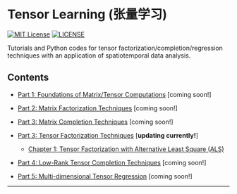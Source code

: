 # Tensor Learning (张量学习)

[![MIT License](https://img.shields.io/badge/license-MIT-green.svg)](https://opensource.org/licenses/MIT)
[![LICENSE](https://img.shields.io/badge/license-Anti%20996-blue.svg)](https://github.com/996icu/996.ICU/blob/master/LICENSE)


Tutorials and Python codes for tensor factorization/completion/regression techniques with an application of spatiotemporal data analysis.

Contents
---

- [Part 1: Foundations of Matrix/Tensor Computations](xx) [coming soon!]

- [Part 2: Matrix Factorization Techniques](xx) [coming soon!]

- [Part 3: Matrix Completion Techniques](xx) [coming soon!]

- [Part 3: Tensor Factorization Techniques](xx) [**updating currently!**]
  - [Chapter 1: Tensor Factorization with Alternative Least Square (ALS)](https://nbviewer.jupyter.org/github/xinychen/tensor-learning/blob/master/part-03/chapter-01.ipynb)

- [Part 4: Low-Rank Tensor Completion Techniques](xx) [coming soon!]

- [Part 5: Multi-dimensional Tensor Regression](xx) [coming soon!]
---
